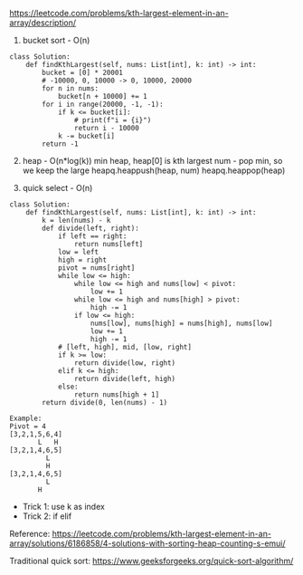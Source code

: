 https://leetcode.com/problems/kth-largest-element-in-an-array/description/

1. bucket sort - O(n)
```
class Solution:
    def findKthLargest(self, nums: List[int], k: int) -> int:
        bucket = [0] * 20001
        # -10000, 0, 10000 -> 0, 10000, 20000
        for n in nums:
            bucket[n + 10000] += 1
        for i in range(20000, -1, -1):
            if k <= bucket[i]:
                # print(f"i = {i}")
                return i - 10000
            k -= bucket[i]
        return -1
```

2. heap - O(n*log(k))
min heap, heap[0] is kth largest num - pop min, so we keep the large
heapq.heappush(heap, num)
heapq.heappop(heap)

3. quick select - O(n)
```
class Solution:
    def findKthLargest(self, nums: List[int], k: int) -> int:
        k = len(nums) - k
        def divide(left, right):
            if left == right:
                return nums[left]
            low = left
            high = right
            pivot = nums[right] 
            while low <= high:
                while low <= high and nums[low] < pivot:
                    low += 1
                while low <= high and nums[high] > pivot:
                    high -= 1
                if low <= high:
                    nums[low], nums[high] = nums[high], nums[low]
                    low += 1
                    high -= 1
            # [left, high], mid, [low, right]
            if k >= low:
                return divide(low, right)
            elif k <= high:
                return divide(left, high)
            else:
                return nums[high + 1]
        return divide(0, len(nums) - 1)

Example:
Pivot = 4
[3,2,1,5,6,4]
       L   H
[3,2,1,4,6,5]
         L    
         H
[3,2,1,4,6,5]
         L
       H

```
- Trick 1: use k as index
- Trick 2: if elif

Reference: https://leetcode.com/problems/kth-largest-element-in-an-array/solutions/6186858/4-solutions-with-sorting-heap-counting-s-emui/

Traditional quick sort: https://www.geeksforgeeks.org/quick-sort-algorithm/
